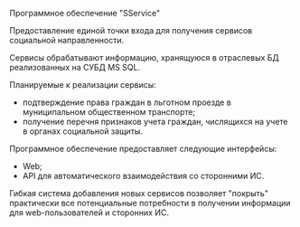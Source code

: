 Программное обеспечение "SService"

Предоставление единой точки входа для получения сервисов социальной направленности.

Сервисы обрабатывают информацию, хранящуюся в отраслевых БД реализованных на СУБД MS SQL.

Планируемые к реализации сервисы:
- подтверждение права граждан в льготном проезде в муниципальном общественном транспорте;
- получение перечня признаков учета граждан, числящихся на учете в органах социальной защиты.

Программное обеспечение предоставляет следующие интерфейсы:
- Web;
- API для автоматического взаимодействия со сторонними ИС.

Гибкая система добавления новых сервисов позволяет "покрыть" практически все потенциальные потребности в получении информации для web-пользователей и сторонних ИС.
